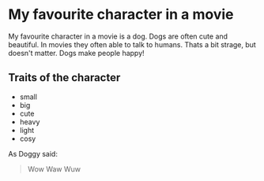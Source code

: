 # My favourite character in a movie
My favourite character in a movie is a dog. Dogs are often cute and beautiful. In movies they often able to talk to humans.
Thats a bit strage, but doesn't matter. Dogs make people happy!

## Traits of the character
* small 
* big 
* cute 
* heavy 
* light 
* cosy

As Doggy said:

> Wow 
> Waw
> Wuw


